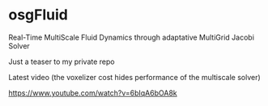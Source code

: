 # osgFluid

Real-Time MultiScale Fluid Dynamics through adaptative MultiGrid Jacobi Solver

Just a teaser to my private repo

Latest video (the voxelizer cost hides performance of the multiscale solver)

https://www.youtube.com/watch?v=6bIqA6bOA8k
